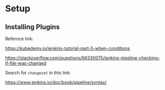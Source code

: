 # Setup

## Installing Plugins

Refernce link: 

https://kubedemy.io/jenkins-tutorial-part-5-when-conditions

https://stackoverflow.com/questions/66330075/jenkins-pipeline-checking-if-file-was-changed

Search for `changeset` in this link:

https://www.jenkins.io/doc/book/pipeline/syntax/
